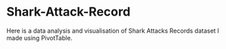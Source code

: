 # Shark-Attack-Record
Here is a data analysis and visualisation of Shark Attacks Records dataset I made using PivotTable.
